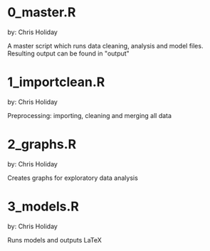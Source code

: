 # 0_master.R

by: Chris Holiday

A master script which runs data cleaning, analysis and model files. Resulting output can be found in "output"

# 1_importclean.R

by: Chris Holiday

Preprocessing: importing, cleaning and merging all data

# 2_graphs.R

by: Chris Holiday

Creates graphs for exploratory data analysis

# 3_models.R

by: Chris Holiday

Runs models and outputs LaTeX
